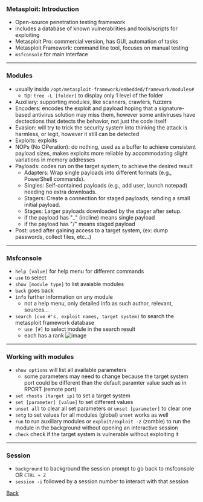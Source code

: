 ### Metasploit: Introduction
- Open-source penetration testing framework
- includes a database of known vulnerabilities and tools/scripts for exploiting
- Metasploit Pro: commercial version, has GUI, automation of tasks
- Metasploit Framework: command line tool, focuses on manual testing
- `msfconsole` for main interface

___


### Modules
- usually inside `/opt/metasploit-framework/embedded/framework/modules#`
  - tip: `tree -L [folder]` to display only 1 level of the folder
- Auxiliary: supporting modules, like scanners, crawlers, fuzzers
- Encoders: encodes the exploit and payload hoping that a signature-based antivirus solution may miss them, however some antiviruses have dectections that detects the behavior, not just the code itself
- Evasion: will try to trick the security system into thinking the attack is harmless, or legit, however it still can be detected
- Exploits: exploits
- NOPs (No OPeration): do nothing, used as a buffer to achieve consistent payload sizes, makes exploits more reliable by accommodating slight variations in memory addresses
- Payloads: codes run on the target system, to achieve the desired result
  - Adapters: Wrap single payloads into different formats (e.g., PowerShell commands).
  - Singles: Self-contained payloads (e.g., add user, launch notepad) needing no extra downloads.
  - Stagers: Create a connection for staged payloads, sending a small initial payload.
  - Stages: Larger payloads downloaded by the stager after setup.
  - if the payload has "_" (incline) means single payload
  - if the payload has "/" means staged payload
- Post: used after gaining access to a target system, (ex: dump passwords, collect files, etc...)

___


### Msfconsole
- `help [value]` for help menu for different commands
- `use` to select
- `show [module type]` to list avaiable modules
- `back` goes back
- `info` further information on any module
  - not a help menu, only detailed info as such author, relevant, sources...
- `search [cve #'s, exploit names, target system)` to search the metasploit framework database
  - `use [#]` to select module in the search result
  - each has a rank ![image](https://github.com/user-attachments/assets/41bea4b6-7f7c-4b64-921e-1b617f12b74f)

___


### Working with modules
- `show options` will list all available parameters
  - some parameters may need to change because the target system port could be different than the default paramter value such as in RPORT (remote port)
- `set rhosts [target ip]` to set a target system
- `set [parameter] [value]` to set different values
- `unset all` to clear all set parameters or `unset [parameter]` to clear one
- `setg` to set values for all modules (global) `unset` works as well
- `run` to run auxiliary modules or `exploit/exploit -z` (zombie) to run the module in the background without opening an interactive session
- `check` check if the target system is vulnerable without exploiting it


___


### Session
- `background` to background the session prompt to go back to msfconsole OR `CTRL + Z`
- `session -i` followed by a session number to interact with that session

[Back](../README.md)




